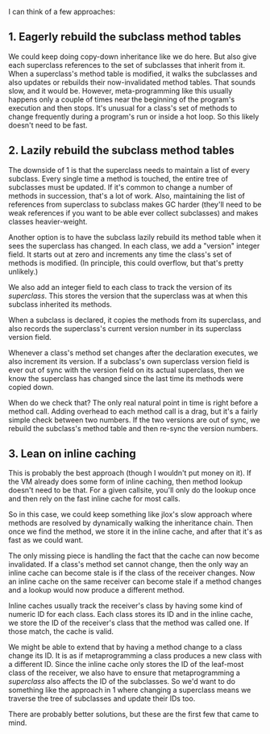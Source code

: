 I can think of a few approaches:

## 1. Eagerly rebuild the subclass method tables

We could keep doing copy-down inheritance like we do here. But also give each
superclass references to the set of subclasses that inherit from it. When a
superclass's method table is modified, it walks the subclasses and also updates
or rebuilds their now-invalidated method tables. That sounds slow, and it would
be. However, meta-programming like this usually happens only a couple of times
near the beginning of the program's execution and then stops. It's unusual for a
class's set of methods to change frequently during a program's run or inside a
hot loop. So this likely doesn't need to be fast.

## 2. Lazily rebuild the subclass method tables

The downside of 1 is that the superclass needs to maintain a list of every
subclass. Every single time a method is touched, the entire tree of subclasses
must be updated. If it's common to change a number of methods in succession,
that's a lot of work. Also, maintaining the list of references from superclass
to subclass makes GC harder (they'll need to be weak references if you want to
be able ever collect subclasses) and makes classes heavier-weight.

Another option is to have the subclass lazily rebuild its method table when it
sees the superclass has changed. In each class, we add a "version" integer
field. It starts out at zero and increments any time the class's set of methods
is modified. (In principle, this could overflow, but that's pretty unlikely.)

We also add an integer field to each class to track the version of its
*superclass*. This stores the version that the superclass was at when this
subclass inherited its methods.

When a subclass is declared, it copies the methods from its superclass, and
also records the superclass's current version number in its superclass version
field.

Whenever a class's method set changes after the declaration executes, we also
increment its version. If a subclass's own superclass version field is ever out
of sync with the version field on its actual superclass, then we know the
superclass has changed since the last time its methods were copied down.

When do we check that? The only real natural point in time is right before a
method call. Adding overhead to each method call is a drag, but it's a fairly
simple check between two numbers. If the two versions are out of sync, we
rebuild the subclass's method table and then re-sync the version numbers.

## 3. Lean on inline caching

This is probably the best approach (though I wouldn't put money on it). If the
VM already does some form of inline caching, then method lookup doesn't need to
be that. For a given callsite, you'll only do the lookup once and then rely on
the fast inline cache for most calls.

So in this case, we could keep something like jlox's slow approach where methods
are resolved by dynamically walking the inheritance chain. Then once we find the
method, we store it in the inline cache, and after that it's as fast as we could
want.

The only missing piece is handling the fact that the cache can now become
invalidated. If a class's method set cannot change, then the only way an inline
cache can become stale is if the class of the receiver changes. Now an inline
cache on the same receiver can become stale if a method changes and a lookup
would now produce a different method.

Inline caches usually track the receiver's class by having some kind of numeric
ID for each class. Each class stores its ID and in the inline cache, we store
the ID of the receiver's class that the method was called one. If those match,
the cache is valid.

We might be able to extend that by having a method change to a class change its
ID. It is as if metaprogramming a class produces a new class with a different
ID. Since the inline cache only stores the ID of the leaf-most class of the
receiver, we also have to ensure that metaprogramming a *superclass* also
affects the ID of the subclasses. So we'd want to do something like the approach
in 1 where changing a superclass means we traverse the tree of subclasses and
update their IDs too.

There are probably better solutions, but these are the first few that came to
mind.
